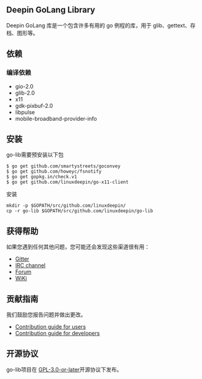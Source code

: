 ## Deepin GoLang Library

Deepin GoLang 库是一个包含许多有用的 go 例程的库，用于 glib、gettext、存档、图形等。

## 依赖


### 编译依赖

* gio-2.0
* glib-2.0
* x11
* gdk-pixbuf-2.0
* libpulse
* mobile-broadband-provider-info

## 安装

go-lib需要预安装以下包

```
$ go get github.com/smartystreets/goconvey
$ go get github.com/howeyc/fsnotify
$ go get gopkg.in/check.v1
$ go get github.com/linuxdeepin/go-x11-client
```

安装

```
mkdir -p $GOPATH/src/github.com/linuxdeepin/
cp -r go-lib $GOPATH/src/github.com/linuxdeepin/go-lib
```

## 获得帮助

如果您遇到任何其他问题，您可能还会发现这些渠道很有用：

* [Gitter](https://gitter.im/orgs/linuxdeepin/rooms)
* [IRC channel](https://webchat.freenode.net/?channels=deepin)
* [Forum](https://bbs.deepin.org/)
* [WiKi](http://wiki.deepin.org/)

## 贡献指南

我们鼓励您报告问题并做出更改。

* [Contribution guide for users](http://wiki.deepin.org/index.php?title=Contribution_Guidelines_for_Users)
* [Contribution guide for developers](http://wiki.deepin.org/index.php?title=Contribution_Guidelines_for_Developers)

## 开源协议

go-lib项目在 [GPL-3.0-or-later](LICENSE)开源协议下发布。
